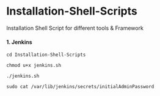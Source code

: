 # Installation-Shell-Scripts
Installation Shell Script for different tools &amp; Framework

#### 1. Jenkins

```
cd Installation-Shell-Scripts
```
```
chmod u+x jenkins.sh
```
```
./jenkins.sh
```
```
sudo cat /var/lib/jenkins/secrets/initialAdminPassword
```
